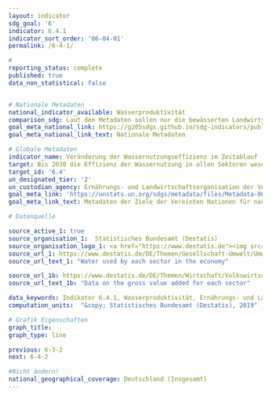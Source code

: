 ```yaml
---
layout: indicator
sdg_goal: '6'
indicator: 6.4.1
indicator_sort_order: '06-04-01'
permalink: /6-4-1/

#
reporting_status: complete
published: true
data_non_statistical: false


# Nationale Metadaten
national_indicator_available: Wasserproduktivität
comparison_sdg: Laut den Metadaten sollen nur die bewässerten Landwirtschaftsflächen in der Berechnung berücksichtigt werden, während dieser Indikator alle Landwirtschaftsflächen berücksichtigt.
goal_meta_national_link: https://g205sdgs.github.io/sdg-indicators/public/MetaDe/6.4.1.pdf
goal_meta_national_link_text: Nationale Metadaten

# Globale Metadaten
indicator_name: Veränderung der Wassernutzungseffizienz im Zeitablauf
target: Bis 2030 die Effizienz der Wassernutzung in allen Sektoren wesentlich steigern und eine nachhaltige Entnahme und Bereitstellung von Süßwasser gewährleisten, um der Wasserknappheit zu begegnen und die Zahl der unter Wasserknappheit leidenden Menschen erheblich zu verringern
target_id: '6.4'
un_designated_tier: '2'
un_custodian_agency: Ernährungs- und Landwirtschaftsorganisation der Vereinten Nationen (FAO)
goal_meta_link: 'https://unstats.un.org/sdgs/metadata/files/Metadata-06-04-01.pdf'
goal_meta_link_text: Metadaten der Ziele der Vereinten Nationen für nachhaltige Entwicklung

# Datenquelle

source_active_1: true
source_organisation_1:  Statistisches Bundesamt (Destatis)
source_organisation_logo_1: <a href="https://www.destatis.de"><img src="https://g205sdgs.github.io/sdg-indicators/public/logos/destatis.png" alt="Logo Destatis" /></a>
source_url_1: https://www.destatis.de/DE/Themen/Gesellschaft-Umwelt/Umwelt/Materialfluesse-Energiefluesse/_inhalt.html#sprg238692
source_url_text_1: "Water used by each sector in the economy"

source_url_1b: https://www.destatis.de/DE/Themen/Wirtschaft/Volkswirtschaftliche-Gesamtrechnungen-Inlandsprodukt/_inhalt.html#sprg233858
source_url_text_1b: "Data on the gross value added for each sector"

data_keywords: Indikator 6.4.1, Wasserproduktivität, Ernährungs- und Landwirtschaftsorganisation der Vereinten Nationen (FAO)
computation_units:  "&copy; Statistisches Bundesamt (Destatis), 2019"

# Grafik Eigenschaften
graph_title:
graph_type: line

previous: 6-3-2
next: 6-4-2

#Nicht ändern!
national_geographical_coverage: Deutschland (Insgesamt)
---
```

